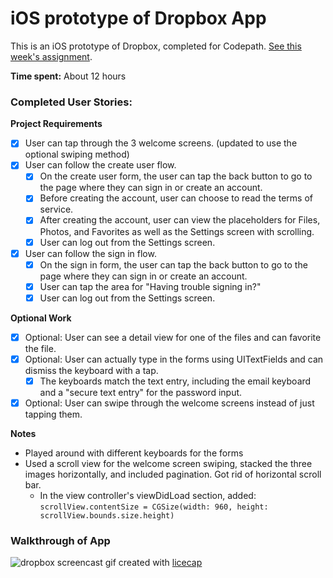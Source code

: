 # iOS prototype of Dropbox App

This is an iOS prototype of Dropbox, completed for Codepath. [See this week's assignment](http://courses.codepath.com/courses/ios_for_designers/week/1#!assignment).

__Time spent:__ About 12 hours

### Completed User Stories: 

__Project Requirements__
* [x] User can tap through the 3 welcome screens. (updated to use the optional swiping method)
* [x] User can follow the create user flow.
  * [x] On the create user form, the user can tap the back button to go to the page where they can sign in or create an account.
  * [x] Before creating the account, user can choose to read the terms of service.
  * [x] After creating the account, user can view the placeholders for Files, Photos, and Favorites as well as the Settings screen with scrolling.
  * [x] User can log out from the Settings screen.
* [x] User can follow the sign in flow.
  * [x] On the sign in form, the user can tap the back button to go to the page where they can sign in or create an account.
  * [x] User can tap the area for "Having trouble signing in?"
  * [x] User can log out from the Settings screen.

__Optional Work__
* [x] Optional: User can see a detail view for one of the files and can favorite the file.
* [x] Optional: User can actually type in the forms using UITextFields and can dismiss the keyboard with a tap.
  * [x] The keyboards match the text entry, including the email keyboard and a "secure text entry" for the password input.
* [x] Optional: User can swipe through the welcome screens instead of just tapping them.

__Notes__

* Played around with different keyboards for the forms
* Used a scroll view for the welcome screen swiping, stacked the three images horizontally, and included pagination. Got rid of horizontal scroll bar.
  * In the view controller's viewDidLoad section, added: 
``` scrollView.contentSize = CGSize(width: 960, height: scrollView.bounds.size.height) ```

### Walkthrough of App
![dropbox screencast](screencast/dropboxish-walkthrough.gif)
gif created with [licecap](http://www.cockos.com/licecap)
